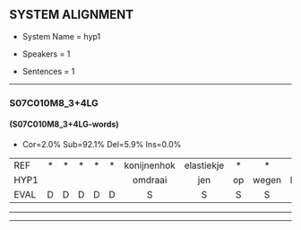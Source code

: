 
## SYSTEM ALIGNMENT

- System Name = hyp1

- Speakers = 1

- Sentences = 1

---

### S07C010M8_3+4LG

#### (S07C010M8_3+4LG-words)

- Cor=2.0%	Sub=92.1%	Del=5.9%	Ins=0.0%

|  |  |  |  |  |  |  |  |  |  |  |  |  |  |  |  |  |  |  |  |  |  |  |  |  |  |  |  |  |  |  |  |  |  |  |  |  |  |  |  |  |  |  |  |  |  |  |  |  |  |  |  |  |  |  |  |  |  |  |  |  |  |  |  |  |  |  |  |  |  |  |  |  |  |  |  |  |  |  |  |  |  |  |  |  |  |  |  |  |  |  |  |  |  |  |  |  |  |  |  |  |  |
|:--- |:---:|:---:|:---:|:---:|:---:|:---:|:---:|:---:|:---:|:---:|:---:|:---:|:---:|:---:|:---:|:---:|:---:|:---:|:---:|:---:|:---:|:---:|:---:|:---:|:---:|:---:|:---:|:---:|:---:|:---:|:---:|:---:|:---:|:---:|:---:|:---:|:---:|:---:|:---:|:---:|:---:|:---:|:---:|:---:|:---:|:---:|:---:|:---:|:---:|:---:|:---:|:---:|:---:|:---:|:---:|:---:|:---:|:---:|:---:|:---:|:---:|:---:|:---:|:---:|:---:|:---:|:---:|:---:|:---:|:---:|:---:|:---:|:---:|:---:|:---:|:---:|:---:|:---:|:---:|:---:|:---:|:---:|:---:|:---:|:---:|:---:|:---:|:---:|:---:|:---:|:---:|:---:|:---:|:---:|:---:|:---:|:---:|:---:|:---:|:---:|:---:|
| REF | * | * | * | * | * | konijnenhok | elastiekje | * | * | * | * | * | * | * | * | * | * | * | * | * | * | * | * | * | * | * | * | * | * | * | * | * | * | * | * | * | * | * | * | * | * | * | * | * | * | * | iedereen | * | * | * | * | * | * | * | * | * | * | * | * | * | * | * | * | * | * | * | * | * | * | * | * | achterdeur | ziekenhuis | * | * | * | * | kabouter | * | * | * | * | sneeuwwitje | * | * | * | * | * | * | * | * | * | * | * | * | eindelijk | familie | * | * | * | * |
| HYP1 |  |  |  |  |  | omdraai | jen | op | wegen | kolnnenin | hook | 'k | heb | ook | e | konij | ale | tika | ruhm | timac | ja | en | dibde | hieruiten | al | dus | toelenv | or | operte | as | a | ginnen | f | oto | tostel | t | ii | oppier | acht | wagen | de | grmanen | olgele | koi | ah | oh | fabet | scha | oh | wellen | darien | e | wikal | k | sturen | o | hagen | jardag | sport | spa | o | okés | boek | mde | amde | borsten | h | ivirer | celaap | kamer | engtor | deur | ziekenhuis |  | eewg | resela | alf | k | aof | abe | leven | abouter | wx | as | a | ja | ne | bije | og | dag | elk | and | l | nunada | attorheden | indelek | familie | scha | o | san | de |
| EVAL | D | D | D | D | D | S | S | S | S | S | S | S | S | S | S | S | S | S | S | S | S | S | S | S | S | S | S | S | S | S | S | S | S | S | S | S | S | S | S | S | S | S | S | S | S | S | S | S | S | S | S | S | S | S | S | S | S | S | S | S | S | S | S | S | S | S | S | S | S | S | S | S |  | D | S | S | S | S | S | S | S | S | S | S | S | S | S | S | S | S | S | S | S | S | S | S |  | S | S | S | S |
---

---
